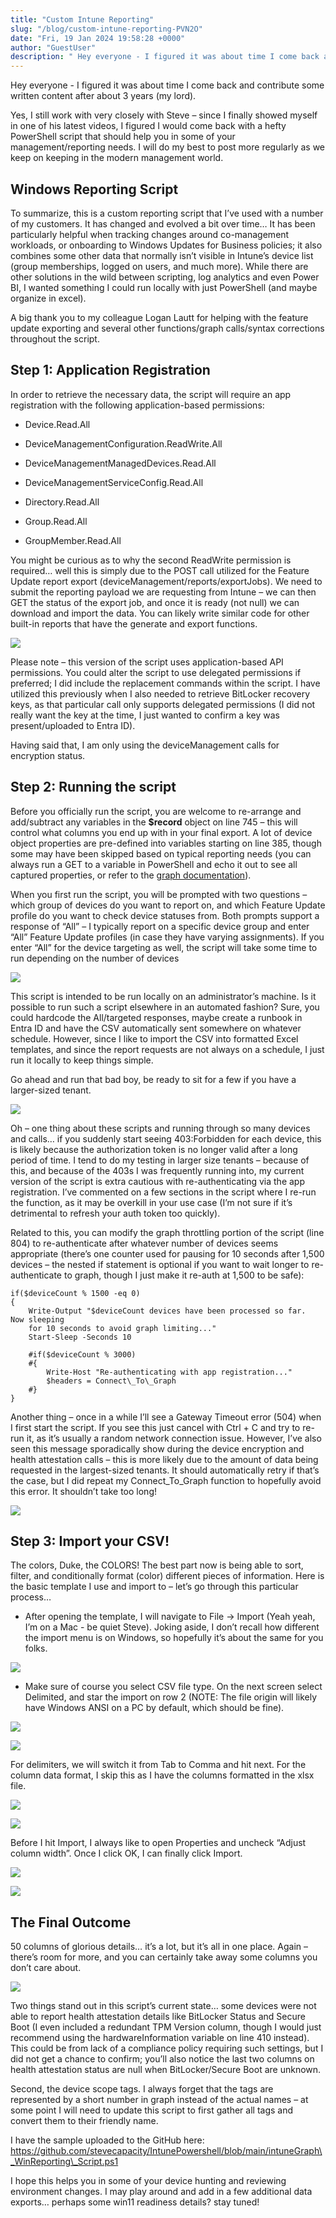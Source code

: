 ```yaml
---
title: "Custom Intune Reporting"
slug: "/blog/custom-intune-reporting-PVN2O"
date: "Fri, 19 Jan 2024 19:58:28 +0000"
author: "GuestUser"
description: " Hey everyone - I figured it was about time I come back and contribute some written content after about 3 years (my lord).Yes, I still work with very closely with Steve – since I finally showed myself in one of his latest videos, I figured I would come"
---
```


Hey everyone - I figured it was about time I come back and contribute some written content after about 3 years (my lord).

Yes, I still work with very closely with Steve – since I finally showed myself in one of his latest videos, I figured I would come back with a hefty PowerShell script that should help you in some of your management/reporting needs. I will do my best to post more regularly as we keep on keeping in the modern management world.

Windows Reporting Script
------------------------

To summarize, this is a custom reporting script that I’ve used with a number of my customers. It has changed and evolved a bit over time… It has been particularly helpful when tracking changes around co-management workloads, or onboarding to Windows Updates for Business policies; it also combines some other data that normally isn’t visible in Intune’s device list (group memberships, logged on users, and much more). While there are other solutions in the wild between scripting, log analytics and even Power BI, I wanted something I could run locally with just PowerShell (and maybe organize in excel).

A big thank you to my colleague Logan Lautt for helping with the feature update exporting and several other functions/graph calls/syntax corrections throughout the script.

Step 1: Application Registration
--------------------------------

In order to retrieve the necessary data, the script will require an app registration with the following application-based permissions:

-   Device.Read.All
    
-   DeviceManagementConfiguration.ReadWrite.All
    
-   DeviceManagementManagedDevices.Read.All
    
-   DeviceManagementServiceConfig.Read.All
    
-   Directory.Read.All
    
-   Group.Read.All
    
-   GroupMember.Read.All
    

You might be curious as to why the second ReadWrite permission is required… well this is simply due to the POST call utilized for the Feature Update report export (deviceManagement/reports/exportJobs). We need to submit the reporting payload we are requesting from Intune – we can then GET the status of the export job, and once it is ready (not null) we can download and import the data. You can likely write similar code for other built-in reports that have the generate and export functions.

![](https://getrubixsitecms.blob.core.windows.net/public-assets/content/v1/5dd365a31aa1fd743bc30b8e/891dc9a5-c4af-4299-b801-353f20e9e843/starwars.jpg)

Please note – this version of the script uses application-based API permissions. You could alter the script to use delegated permissions if preferred; I did include the replacement commands within the script. I have utilized this previously when I also needed to retrieve BitLocker recovery keys, as that particular call only supports delegated permissions (I did not really want the key at the time, I just wanted to confirm a key was present/uploaded to Entra ID).

Having said that, I am only using the deviceManagement calls for encryption status.

Step 2: Running the script
--------------------------

Before you officially run the script, you are welcome to re-arrange and add/subtract any variables in the **$record** object on line 745 – this will control what columns you end up with in your final export. A lot of device object properties are pre-defined into variables starting on line 385, though some may have been skipped based on typical reporting needs (you can always run a GET to a variable in PowerShell and echo it out to see all captured properties, or refer to the [graph documentation](https://learn.microsoft.com/en-us/graph/api/intune-devices-manageddevice-list?view=graph-rest-1.0&viewFallbackFrom=graph-rest-beta&tabs=http)).

When you first run the script, you will be prompted with two questions – which group of devices do you want to report on, and which Feature Update profile do you want to check device statuses from. Both prompts support a response of “All” – I typically report on a specific device group and enter “All” Feature Update profiles (in case they have varying assignments). If you enter “All” for the device targeting as well, the script will take some time to run depending on the number of devices

![](https://getrubixsitecms.blob.core.windows.net/public-assets/content/v1/5dd365a31aa1fd743bc30b8e/42995d28-2a33-4fa2-81dc-09cbb53a0b24/Screenshot+2024-01-19+142918.png)

This script is intended to be run locally on an administrator’s machine. Is it possible to run such a script elsewhere in an automated fashion? Sure, you could hardcode the All/targeted responses, maybe create a runbook in Entra ID and have the CSV automatically sent somewhere on whatever schedule. However, since I like to import the CSV into formatted Excel templates, and since the report requests are not always on a schedule, I just run it locally to keep things simple.

Go ahead and run that bad boy, be ready to sit for a few if you have a larger-sized tenant.

![](https://getrubixsitecms.blob.core.windows.net/public-assets/content/v1/5dd365a31aa1fd743bc30b8e/37776884-b6c4-407e-9fcb-71f6d1ef7ed7/caddy.png)

Oh – one thing about these scripts and running through so many devices and calls… if you suddenly start seeing 403:Forbidden for each device, this is likely because the authorization token is no longer valid after a long period of time. I tend to do my testing in larger size tenants – because of this, and because of the 403s I was frequently running into, my current version of the script is extra cautious with re-authenticating via the app registration. I’ve commented on a few sections in the script where I re-run the function, as it may be overkill in your use case (I’m not sure if it’s detrimental to refresh your auth token too quickly).

Related to this, you can modify the graph throttling portion of the script (line 804) to re-authenticate after whatever number of devices seems appropriate (there’s one counter used for pausing for 10 seconds after 1,500 devices – the nested if statement is optional if you want to wait longer to re-authenticate to graph, though I just make it re-auth at 1,500 to be safe):

    if($deviceCount % 1500 -eq 0)
    {
        Write-Output "$deviceCount devices have been processed so far.  Now sleeping
        for 10 seconds to avoid graph limiting..."
        Start-Sleep -Seconds 10

        #if($deviceCount % 3000)
        #{
            Write-Host "Re-authenticating with app registration..."
            $headers = Connect\_To\_Graph
        #}
    }

Another thing – once in a while I’ll see a Gateway Timeout error (504) when I first start the script. If you see this just cancel with Ctrl + C and try to re-run it, as it’s usually a random network connection issue. However, I’ve also seen this message sporadically show during the device encryption and health attestation calls – this is more likely due to the amount of data being requested in the largest-sized tenants. It should automatically retry if that’s the case, but I did repeat my Connect\_To\_Graph function to hopefully avoid this error. It shouldn’t take too long!

![](https://getrubixsitecms.blob.core.windows.net/public-assets/content/v1/5dd365a31aa1fd743bc30b8e/4d1d50ca-a469-4f0c-9f7e-015d6677caad/waiting.png)

Step 3: Import your CSV!
------------------------

The colors, Duke, the COLORS! The best part now is being able to sort, filter, and conditionally format (color) different pieces of information. Here is the basic template I use and import to – let’s go through this particular process…

-   After opening the template, I will navigate to File -> Import (Yeah yeah, I’m on a Mac - be quiet Steve). Joking aside, I don’t recall how different the import menu is on Windows, so hopefully it’s about the same for you folks.
    

![](https://getrubixsitecms.blob.core.windows.net/public-assets/content/v1/5dd365a31aa1fd743bc30b8e/41a8b582-1dc2-46e2-847d-cd2f1ae47f33/Picture1.png)

-   Make sure of course you select CSV file type. On the next screen select Delimited, and star the import on row 2 (NOTE: The file origin will likely have Windows ANSI on a PC by default, which should be fine).
    

![](https://getrubixsitecms.blob.core.windows.net/public-assets/content/v1/5dd365a31aa1fd743bc30b8e/95438984-5711-4d08-a092-4122b6c74412/Picture2.png)

![](https://getrubixsitecms.blob.core.windows.net/public-assets/content/v1/5dd365a31aa1fd743bc30b8e/033b49c9-8fbf-471b-b931-fa53be637534/Picture3.png)

For delimiters, we will switch it from Tab to Comma and hit next. For the column data format, I skip this as I have the columns formatted in the xlsx file.

![](https://getrubixsitecms.blob.core.windows.net/public-assets/content/v1/5dd365a31aa1fd743bc30b8e/8a693505-9bb8-4187-a951-bcb9e1409edf/Picture4.png)

![](https://getrubixsitecms.blob.core.windows.net/public-assets/content/v1/5dd365a31aa1fd743bc30b8e/ff2c11bf-f82e-4777-a63b-06940b3df856/Picture5.png)

Before I hit Import, I always like to open Properties and uncheck “Adjust column width”. Once I click OK, I can finally click Import.

![](https://getrubixsitecms.blob.core.windows.net/public-assets/content/v1/5dd365a31aa1fd743bc30b8e/504d082e-1dcf-4839-857d-b91539a1a048/Picture6.png)

![](https://getrubixsitecms.blob.core.windows.net/public-assets/content/v1/5dd365a31aa1fd743bc30b8e/e6cfbde3-6b6e-4e6a-ad7b-2c291db291a4/Picture7.png)

The Final Outcome
-----------------

50 columns of glorious details… it’s a lot, but it’s all in one place. Again – there’s room for more, and you can certainly take away some columns you don’t care about.

![](https://getrubixsitecms.blob.core.windows.net/public-assets/content/v1/5dd365a31aa1fd743bc30b8e/705a8563-012d-42a6-9cfd-6f0f0440c34a/Picture8.png)

Two things stand out in this script’s current state… some devices were not able to report health attestation details like BitLocker Status and Secure Boot (I even included a redundant TPM Version column, though I would just recommend using the hardwareInformation variable on line 410 instead). This could be from lack of a compliance policy requiring such settings, but I did not get a chance to confirm; you’ll also notice the last two columns on health attestation status are null when BitLocker/Secure Boot are unknown.

Second, the device scope tags. I always forget that the tags are represented by a short number in graph instead of the actual names – at some point I will need to update this script to first gather all tags and convert them to their friendly name.

I have the sample uploaded to the GitHub here: https://github.com/stevecapacity/IntunePowershell/blob/main/intuneGraph\_WinReporting\_Script.ps1

I hope this helps you in some of your device hunting and reviewing environment changes. I may play around and add in a few additional data exports… perhaps some win11 readiness details? stay tuned!
